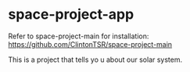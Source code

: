 # space-project-app
Refer to space-project-main for installation: 
https://github.com/ClintonTSR/space-project-main

This is a project that tells yo u about our solar system.
